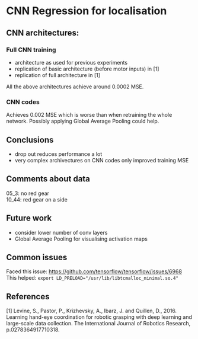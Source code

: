 # CNN Regression for localisation

## CNN architectures:

### Full CNN training
- architecture as used for previous experiments
- replication of basic architecture (before motor inputs) in [1]
- replication of full architecture in [1]

All the above architectures achieve around 0.0002 MSE.

### CNN codes

Achieves 0.002 MSE which is worse than when retraining the whole network. Possibly applying Global Average Pooling could help.


## Conclusions
- drop out reduces performance a lot
- very complex archivectures on CNN codes only improved training MSE

## Comments about data
05_3: no red gear  
10_44: red  gear on a side  

## Future work
- consider lower number of conv layers
- Global Average Pooling for visualising activation maps

## Common issues

Faced this issue: https://github.com/tensorflow/tensorflow/issues/6968
This helped: ```export LD_PRELOAD="/usr/lib/libtcmalloc_minimal.so.4"```

## References
[1] Levine, S., Pastor, P., Krizhevsky, A., Ibarz, J. and Quillen, D., 2016. Learning hand-eye coordination for robotic grasping with deep learning and large-scale data collection. The International Journal of Robotics Research, p.0278364917710318.

